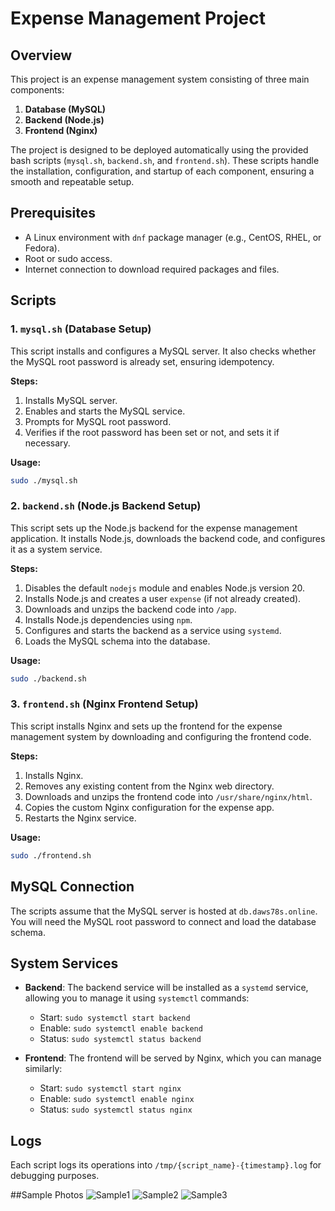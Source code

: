 # Expense Management Project

## Overview
This project is an expense management system consisting of three main components:
1. **Database (MySQL)**
2. **Backend (Node.js)**
3. **Frontend (Nginx)**

The project is designed to be deployed automatically using the provided bash scripts (`mysql.sh`, `backend.sh`, and `frontend.sh`). These scripts handle the installation, configuration, and startup of each component, ensuring a smooth and repeatable setup.

## Prerequisites
- A Linux environment with `dnf` package manager (e.g., CentOS, RHEL, or Fedora).
- Root or sudo access.
- Internet connection to download required packages and files.

## Scripts

### 1. `mysql.sh` (Database Setup)
This script installs and configures a MySQL server. It also checks whether the MySQL root password is already set, ensuring idempotency.

**Steps:**
1. Installs MySQL server.
2. Enables and starts the MySQL service.
3. Prompts for MySQL root password.
4. Verifies if the root password has been set or not, and sets it if necessary.

**Usage:**
```bash
sudo ./mysql.sh
```

### 2. `backend.sh` (Node.js Backend Setup)
This script sets up the Node.js backend for the expense management application. It installs Node.js, downloads the backend code, and configures it as a system service.

**Steps:**
1. Disables the default `nodejs` module and enables Node.js version 20.
2. Installs Node.js and creates a user `expense` (if not already created).
3. Downloads and unzips the backend code into `/app`.
4. Installs Node.js dependencies using `npm`.
5. Configures and starts the backend as a service using `systemd`.
6. Loads the MySQL schema into the database.

**Usage:**
```bash
sudo ./backend.sh
```

### 3. `frontend.sh` (Nginx Frontend Setup)
This script installs Nginx and sets up the frontend for the expense management system by downloading and configuring the frontend code.

**Steps:**
1. Installs Nginx.
2. Removes any existing content from the Nginx web directory.
3. Downloads and unzips the frontend code into `/usr/share/nginx/html`.
4. Copies the custom Nginx configuration for the expense app.
5. Restarts the Nginx service.

**Usage:**
```bash
sudo ./frontend.sh
```

## MySQL Connection
The scripts assume that the MySQL server is hosted at `db.daws78s.online`. You will need the MySQL root password to connect and load the database schema.

## System Services
- **Backend**: The backend service will be installed as a `systemd` service, allowing you to manage it using `systemctl` commands:
  - Start: `sudo systemctl start backend`
  - Enable: `sudo systemctl enable backend`
  - Status: `sudo systemctl status backend`

- **Frontend**: The frontend will be served by Nginx, which you can manage similarly:
  - Start: `sudo systemctl start nginx`
  - Enable: `sudo systemctl enable nginx`
  - Status: `sudo systemctl status nginx`

## Logs
Each script logs its operations into `/tmp/{script_name}-{timestamp}.log` for debugging purposes.

##Sample Photos
![Sample1](https://github.com/user-attachments/assets/4152eed0-6a67-46a8-8238-178a962e9d13)
![Sample2](https://github.com/user-attachments/assets/33d04941-74ef-40a0-b85d-f9047b0f2cef)
![Sample3](https://github.com/user-attachments/assets/72d439ed-4a7f-4333-bd0d-47888a3e1cb9)
